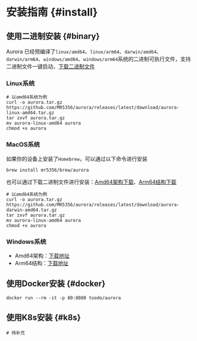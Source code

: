 # 安装指南 {#install}

## 使用二进制安装 {#binary}
Aurora 已经预编译了`linux/amd64`、`linux/arm64`、`darwin/amd64`、`darwin/arm64`、`windows/amd64`、`windows/arm64`系统的二进制可执行文件，支持二进制文件一键启动，[下载二进制文件](https://github.com/MR5356/aurora/releases/latest)

### Linux系统

```shell
# 以amd64系统为例
curl -o aurora.tar.gz https://github.com/MR5356/aurora/releases/latest/download/aurora-linux-amd64.tar.gz
tar zxvf aurora.tar.gz
mv aurora-linux-amd64 aurora 
chmod +x aurora
```

### MacOS系统
如果你的设备上安装了`Homebrew`，可以通过以下命令进行安装
```shell
brew install mr5356/brew/aurora
```

也可以通过下载二进制文件进行安装：[Amd64架构下载](https://github.com/MR5356/aurora/releases/latest/download/aurora-darwin-amd64.tar.gz)、[Arm64结构下载](https://github.com/MR5356/aurora/releases/latest/download/aurora-darwin-arm64.tar.gz)
```shell
# 以amd64系统为例
curl -o aurora.tar.gz https://github.com/MR5356/aurora/releases/latest/download/aurora-darwin-amd64.tar.gz
tar zxvf aurora.tar.gz
mv aurora-linux-amd64 aurora 
chmod +x aurora
```

### Windows系统
* Amd64架构：[下载地址](https://github.com/MR5356/aurora/releases/latest/download/aurora-windows-amd64.tar.gz)
* Arm64结构：[下载地址](https://github.com/MR5356/aurora/releases/latest/download/aurora-windows-arm64.tar.gz)


## 使用Docker安装 {#docker}
```shell
docker run --rm -it -p 80:8080 toodo/aurora
```

## 使用K8s安装 {#k8s}
```shell
# 待补充
```